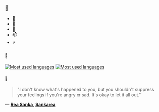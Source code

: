 ### 👋

- 🔭
- 🌱
- 💬
- 📫
- ⚡

#### 🧏

[![Most used languages](https://github-readme-stats-aynah.vercel.app/api/top-langs/?username=aynh&theme=solarized-dark&langs_count=6&layout=compact&hide_title=true)](https://github.com/anuraghazra/github-readme-stats#gh-dark-mode-only)
[![Most used languages](https://github-readme-stats-aynah.vercel.app/api/top-langs/?username=aynh&theme=solarized-light&langs_count=6&layout=compact&hide_title=true)](https://github.com/anuraghazra/github-readme-stats#gh-light-mode-only)

#### 💬

> "I don't know what's happened to you, but you shouldn't suppress your feelings if you're angry or sad. It's okay to let it all out."

&mdash; [**Rea Sanka**](https://myanimelist.net/character.php?q=Rea%20Sanka&cat=character), [**Sankarea**](https://myanimelist.net/search/all?q=Sankarea&cat=all)
